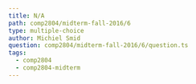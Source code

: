 ```yaml
---
title: N/A
path: comp2804/midterm-fall-2016/6
type: multiple-choice
author: Michiel Smid
question: comp2804/midterm-fall-2016/6/question.ts
tags:
  - comp2804
  - comp2804-midterm
---
```

